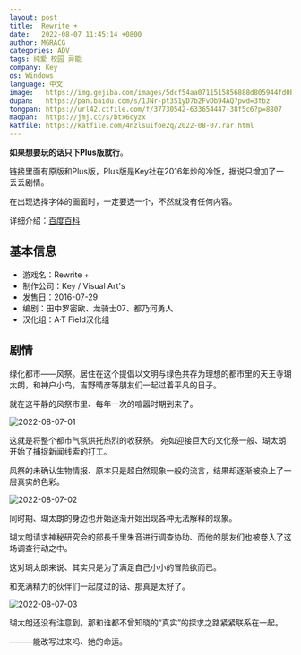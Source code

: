 ```yaml
---
layout: post
title:  Rewrite +
date:   2022-08-07 11:45:14 +0800
author: MGRACG
categories: ADV
tags: 纯爱 校园 异能
company: Key
os: Windows
language: 中文
image:   https://img.gejiba.com/images/5dcf54aa0711515856888d805944fd0b.jpg
dupan:   https://pan.baidu.com/s/1JNr-pt3S1yD7b2FvDb94AQ?pwd=3fbz
tongpan: https://url42.ctfile.com/f/37730542-633654447-38f5c6?p=8807
maopan:  https://jmj.cc/s/btx6cyzx
katfile: https://katfile.com/4nzlsuifoe2q/2022-08-07.rar.html
---
```


**如果想要玩的话只下Plus版就行**。

链接里面有原版和Plus版，Plus版是Key社在2016年炒的冷饭，据说只增加了一丢丢剧情。

在出现选择字体的画面时，一定要选一个，不然就没有任何内容。

详细介绍：[百度百科](https://baike.baidu.com/item/Rewrite/5654)

## 基本信息

- 游戏名：Rewrite +
- 制作公司：Key / Visual Art's
- 发售日：2016-07-29
- 编剧：田中罗密欧、龙骑士07、都乃河勇人
- 汉化组：A·T Field汉化组

## 剧情

绿化都市——风祭。居住在这个提倡以文明与绿色共存为理想的都市里的天王寺瑚太朗，和神户小鸟，吉野晴彦等朋友们一起过着平凡的日子。

就在这平静的风祭市里、每年一次的喧嚣时期到来了。

![2022-08-07-01](https://img.gejiba.com/images/970ef054b8b223e9d29bf95ef856ef01.jpg)

这就是将整个都市气氛烘托热烈的收获祭。 宛如迎接巨大的文化祭一般、瑚太朗开始了捕捉新闻线索的打工。

风祭的未确认生物情报、原本只是超自然现象一般的流言，结果却逐渐被染上了一层真实的色彩。

![2022-08-07-02](https://img.gejiba.com/images/836e48d731eff8d3ef788f67682a1d71.jpg)

同时期、瑚太朗的身边也开始逐渐开始出现各种无法解释的现象。

瑚太朗请求神秘研究会的部長千里朱音进行调查协助、而他的朋友们也被卷入了这场调查行动之中。

这对瑚太朗来说、其实只是为了满足自己小小的冒险欲而已。

和充满精力的伙伴们一起度过的话、那真是太好了。

![2022-08-07-03](https://img.gejiba.com/images/e854d1c305a95f2aa85ec3c8cdb8c1b9.jpg)

瑚太朗还没有注意到。那和谁都不曾知晓的“真实”的探求之路紧紧联系在一起。

———能改写过来吗、她的命运。
